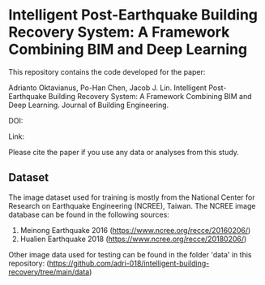 # Intelligent Post-Earthquake Building Recovery System: A Framework Combining BIM and Deep Learning
This repository contains the code developed for the paper:

Adrianto Oktavianus, Po-Han Chen, Jacob J. Lin. Intelligent Post-Earthquake Building Recovery System: A Framework Combining BIM and Deep Learning. Journal of Building Engineering.

DOI: 

Link:

Please cite the paper if you use any data or analyses from this study.


## Dataset
The image dataset used for training is mostly from the National Center for Research on Earthquake Engineering (NCREE), Taiwan. The NCREE image database can be found in the following sources:
1. Meinong Earthquake 2016 (https://www.ncree.org/recce/20160206/)
2. Hualien Earthquake 2018 (https://www.ncree.org/recce/20180206/)

Other image data used for testing can be found in the folder 'data' in this repository: 
(https://github.com/adri-018/intelligent-building-recovery/tree/main/data)
